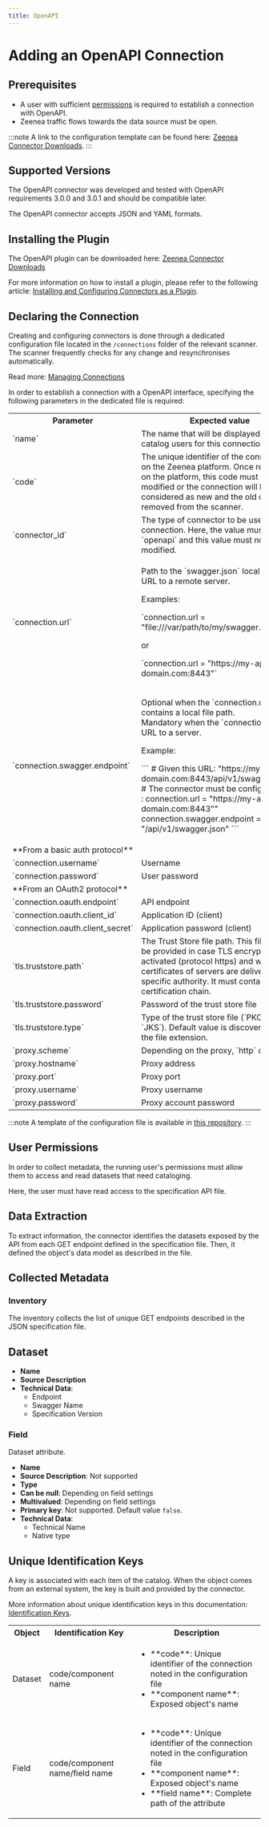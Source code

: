 ```yaml
---
title: OpenAPI  
---
```


# Adding an OpenAPI Connection

## Prerequisites

* A user with sufficient [permissions](#user-permissions) is required to establish a connection with OpenAPI.
* Zeenea traffic flows towards the data source must be open.

:::note
A link to the configuration template can be found here: [Zeenea Connector Downloads](./zeenea-connectors-list.md).
:::

## Supported Versions

The OpenAPI connector was developed  and tested with OpenAPI requirements 3.0.0 and 3.0.1 and should be compatible later.

The OpenAPI connector accepts JSON and YAML formats.

## Installing the Plugin

The OpenAPI plugin can be downloaded here: [Zeenea Connector Downloads](./zeenea-connectors-list.md)

For more information on how to install a plugin, please refer to the following article: [Installing and Configuring Connectors as a Plugin](./zeenea-connectors-install-as-plugin.md).

## Declaring the Connection

Creating and configuring connectors is done through a dedicated configuration file located in the `/connections` folder of the relevant scanner. The scanner frequently checks for any change and resynchronises automatically.

Read more: [Managing Connections](./zeenea-managing-connections.md)

In order to establish a connection with a OpenAPI interface, specifying the following parameters in the dedicated file is required:

<table>
  <tr>
    <th>Parameter</th>
    <th>Expected value</th>
  </tr>
  <tr>
    <td>`name`</td>
    <td>The name that will be displayed to catalog users for this connection.</td>
  </tr>
  <tr>
    <td>`code`</td>
    <td>The unique identifier of the connection on the Zeenea platform. Once registered on the platform, this code must not be modified or the connection will be considered as new and the old one removed from the scanner.</td>
  </tr>
  <tr>
    <td>`connector_id`</td>
    <td>The type of connector to be used for the connection. Here, the value must be `openapi` and this value must not be modified.</td>
  </tr>
  <tr>
    <td>`connection.url`</td>
    <td>
      <p>Path to the `swagger.json` local file or an URL to a remote server.</p>
      <p>Examples:</p>
      <p>`connection.url = "file:///var/path/to/my/swagger.json"`</p>
      <p>or</p>
      <p>`connection.url = "https://my-api.my-domain.com:8443"`</p>
    </td>
  </tr>
  <tr>
    <td>`connection.swagger.endpoint`</td>
    <td>
      <p>Optional when the `connection.url` contains a local file path.<br /> Mandatory when the `connection.url` is a URL to a server.</p>
      <p>Example:</p>
      <p>
      ```
      # Given this URL: "https://my-api.my-domain.com:8443/api/v1/swagger.json""
      # The connector must be configured like :
      connection.url = "https://my-api.my-domain.com:8443""
      connection.swagger.endpoint = "/api/v1/swagger.json"
      ```
      </p>
    </td>
  </tr>
  <tr>
    <td colspan="2"> **From a basic auth protocol**</td>
  </tr>
  <tr>
    <td>`connection.username`</td>
    <td>Username</td>
  </tr>
  <tr>
    <td>`connection.password`</td>
    <td>User password</td>
  </tr>
  <tr>
    <td colspan="2"> **From an OAuth2 protocol**</td>
  </tr>
  <tr>
    <td>`connection.oauth.endpoint`</td>
    <td>API endpoint</td>
  </tr>
  <tr>
    <td>`connection.oauth.client_id`</td>
    <td>Application ID (client)</td>
  </tr>
  <tr>
    <td>`connection.oauth.client_secret`</td>
    <td>Application password (client)</td>
  </tr>
  <tr>
    <td>`tls.truststore.path`</td>
    <td>The Trust Store file path. This file must be provided in case TLS encryption is activated (protocol https) and when certificates of servers are delivered by a specific authority. It must contain the certification chain.</td>
  </tr>
  <tr>
    <td>`tls.truststore.password`</td>
    <td>Password of the trust store file</td>
  </tr>
  <tr>
    <td>`tls.truststore.type`</td>
    <td>Type of the trust store file (`PKCS12` or `JKS`). Default value is discovered from the file extension.</td>
  </tr>
  <tr>
    <td>`proxy.scheme`</td>
    <td>Depending on the proxy, `http` or `https`</td>
  </tr>
  <tr>
    <td>`proxy.hostname`</td>
    <td>Proxy address</td>
  </tr>
  <tr>
    <td>`proxy.port`</td>
    <td>Proxy port</td>
  </tr>
  <tr>
    <td>`proxy.username`</td>
    <td>Proxy username</td>
  </tr>
  <tr>
    <td>`proxy.password`</td>
    <td>Proxy account password</td>
  </tr>
</table>

:::note
A template of the configuration file is available in [this repository](https://github.com/zeenea/connector-conf-templates/tree/main/templates).
:::

## User Permissions

In order to collect metadata, the running user's permissions must allow them to access and read datasets that need cataloging. 

Here, the user must have read access to the specification API file.

## Data Extraction

To extract information, the connector identifies the datasets exposed by the API from each GET endpoint defined in the specification file. Then, it defined the object's data model as described in the file.

## Collected Metadata

### Inventory

The inventory collects the list of unique GET endpoints described in the JSON specification file.  

## Dataset

* **Name**
* **Source Description**
* **Technical Data**:
  * Endpoint
  * Swagger Name
  * Specification Version

### Field

Dataset attribute. 

* **Name**
* **Source Description**: Not supported
* **Type**
* **Can be null**: Depending on field settings
* **Multivalued**: Depending on field settings
* **Primary key**: Not supported. Default value `false`.
* **Technical Data**:
  * Technical Name
  * Native type

## Unique Identification Keys
 
A key is associated with each item of the catalog. When the object comes from an external system, the key is built and provided by the connector.
 
More information about unique identification keys in this documentation: [Identification Keys](./zeenea-identification-keys.md).
  
 <table>
   <tr><th>Object</th><th>Identification Key</th><th>Description</th></tr>
   <tr>
     <td>Dataset</td>
     <td>code/component name</td>
     <td>
       <ul>
         <li>**code**: Unique identifier of the connection noted in the configuration file</li>
         <li>**component name**: Exposed object's name</li>
       </ul>
     </td>
   </tr>
   <tr>
     <td>Field</td>
     <td>code/component name/field name</td>
     <td>
       <ul>
         <li>**code**:  Unique identifier of the connection noted in the configuration file</li>
         <li>**component name**: Exposed object's name</li>
         <li>**field name**: Complete path of the attribute</li>
       </ul>
     </td>
   </tr>
 </table>
 